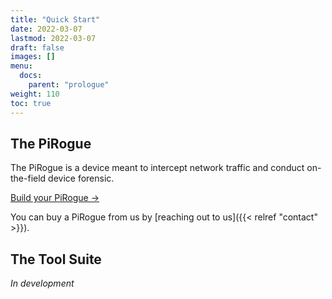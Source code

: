 ```yaml
---
title: "Quick Start"
date: 2022-03-07
lastmod: 2022-03-07
draft: false
images: []
menu:
  docs:
    parent: "prologue"
weight: 110
toc: true
---
```


## The PiRogue
The PiRogue is a device meant to intercept network traffic and conduct on-the-field device forensic. 

[Build your PiRogue →](/docs/pirogue/overview/) 

You can buy a PiRogue from us by [reaching out to us]({{< relref "contact" >}}).

## The Tool Suite

*In development*